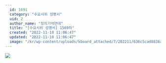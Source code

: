 ```yaml
---
  id: 1691
  category: "수요시위 성명서"
  uid: 2
  author_name: "정의기억연대"
  title: "[수요시위 성명서] 1569차"
  created: "2022-11-10 11:06:47"
  updated: "2022-11-10 11:06:47"
  image: "/kr/wp-content/uploads/kboard_attached/7/202211/636c5cad8836a1547620.jpg"
---
```

![](/kr/wp-content/uploads/kboard_attached/7/202211/636c5cad8836a1547620.jpg)